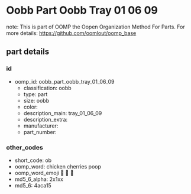 # Oobb Part Oobb Tray 01 06 09  

note: This is part of OOMP the Oopen Organization Method For Parts. For more details: https://github.com/oomlout/oomp_base

##  part details





### id
* oomp_id: oobb_part_oobb_tray_01_06_09
  * classification: oobb
  * type: part
  * size: oobb
  * color: 
  * description_main: tray_01_06_09
  * description_extra: 
  * manufacturer: 
  * part_number: 

### other_codes
* short_code: ob
* oomp_word: chicken cherries poop
* oomp_word_emoji :chicken: :cherries: :poop:
* md5_6_alpha: 2x1xx
* md5_6: 4aca15